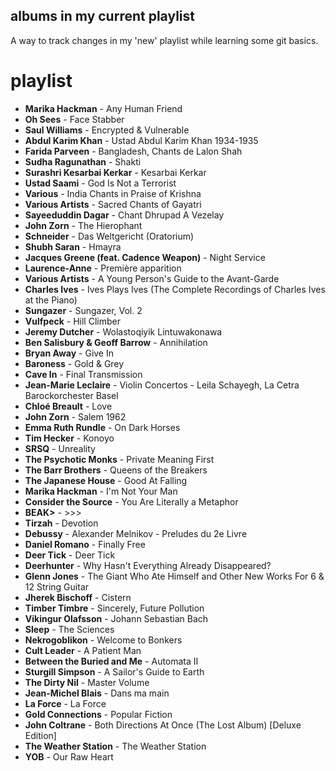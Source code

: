 ## albums in my current playlist

A way to track changes in my 'new' playlist while learning some git basics.

# playlist
- **Marika Hackman** - Any Human Friend
- **Oh Sees** - Face Stabber
- **Saul Williams** - Encrypted & Vulnerable
- **Abdul Karim Khan** - Ustad Abdul Karim Khan 1934-1935
- **Farida Parveen** - Bangladesh, Chants de Lalon Shah
- **Sudha Ragunathan** - Shakti
- **Surashri Kesarbai Kerkar** - Kesarbai Kerkar
- **Ustad Saami** - God Is Not a Terrorist
- **Various** - India Chants in Praise of Krishna
- **Various Artists** - Sacred Chants of Gayatri
- **Sayeeduddin Dagar** - Chant Dhrupad A Vezelay
- **John Zorn** - The Hierophant
- **Schneider** - Das Weltgericht (Oratorium)
- **Shubh Saran** - Hmayra
- **Jacques Greene (feat. Cadence Weapon)** - Night Service
- **Laurence-Anne** - Première apparition
- **Various Artists** - A Young Person's Guide to the Avant-Garde
- **Charles Ives** - Ives Plays Ives (The Complete Recordings of Charles Ives at the Piano)
- **Sungazer** - Sungazer, Vol. 2
- **Vulfpeck** - Hill Climber
- **Jeremy Dutcher** - Wolastoqiyik Lintuwakonawa
- **Ben Salisbury & Geoff Barrow** - Annihilation
- **Bryan Away** - Give In
- **Baroness** - Gold & Grey
- **Cave In** - Final Transmission
- **Jean-Marie Leclaire** - Violin Concertos - Leila Schayegh, La Cetra Barockorchester Basel
- **Chloé Breault** - Love
- **John Zorn** - Salem 1962
- **Emma Ruth Rundle** - On Dark Horses
- **Tim Hecker** - Konoyo
- **SRSQ** - Unreality
- **The Psychotic Monks** - Private Meaning First
- **The Barr Brothers** - Queens of the Breakers
- **The Japanese House** - Good At Falling
- **Marika Hackman** - I'm Not Your Man
- **Consider the Source** - You Are Literally a Metaphor
- **BEAK>** - >>>
- **Tirzah** - Devotion
- **Debussy** - Alexander Melnikov - Preludes du 2e Livre
- **Daniel Romano** - Finally Free
- **Deer Tick** - Deer Tick
- **Deerhunter** - Why Hasn't Everything Already Disappeared?
- **Glenn Jones** - The Giant Who Ate Himself and Other New Works For 6 & 12 String Guitar
- **Jherek Bischoff** - Cistern
- **Timber Timbre** - Sincerely, Future Pollution
- **Vikingur Olafsson** - Johann Sebastian Bach
- **Sleep** - The Sciences
- **Nekrogoblikon** - Welcome to Bonkers
- **Cult Leader** - A Patient Man
- **Between the Buried and Me** - Automata II
- **Sturgill Simpson** - A Sailor's Guide to Earth
- **The Dirty Nil** - Master Volume
- **Jean-Michel Blais** - Dans ma main
- **La Force** - La Force
- **Gold Connections** - Popular Fiction
- **John Coltrane** - Both Directions At Once (The Lost Album) [Deluxe Edition]
- **The Weather Station** - The Weather Station
- **YOB** - Our Raw Heart
